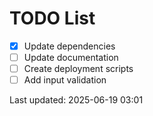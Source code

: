 # TODO List

- [x] Update dependencies
- [ ] Update documentation
- [ ] Create deployment scripts
- [ ] Add input validation

Last updated: 2025-06-19 03:01
